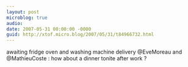 ```yaml
---
layout: post
microblog: true
audio: 
date: 2007-05-31 00:00:00 -0000
guid: http://xtof.micro.blog/2007/05/31/t84966732.html
---
```

awaiting fridge oven and washing machine delivery @EveMoreau and @MathieuCoste : how about a dinner tonite after work ?
